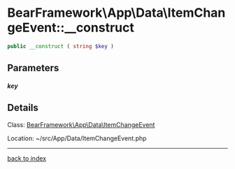 # BearFramework\App\Data\ItemChangeEvent::__construct

```php
public __construct ( string $key )
```

## Parameters

##### key

## Details

Class: [BearFramework\App\Data\ItemChangeEvent](bearframework.app.data.itemchangeevent.class.md)

Location: ~/src/App/Data/ItemChangeEvent.php

---

[back to index](index.md)

